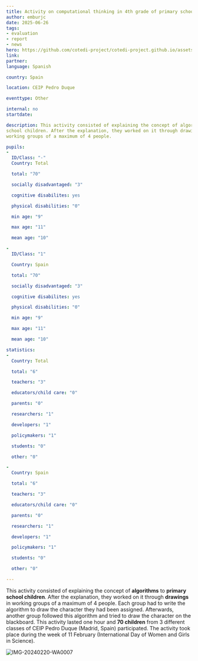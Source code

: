 ```yaml
---
title: Activity on computational thinking in 4th grade of primary school
author: emburjc
date: 2025-06-26
tags: 
- evaluation
- report
- news
hero: https://github.com/cotedi-project/cotedi-project.github.io/assets/85990345/91c4d129-dc3c-4c17-9af0-848b6550a521
link: 
partner: 
language: Spanish

country: Spain

location: CEIP Pedro Duque

eventtype: Other

internal: no
startdate: 

description: This activity consisted of explaining the concept of algorithms to primary
school children. After the explanation, they worked on it through drawings in
working groups of a maximum of 4 people.

pupils: 
- 
  ID/Class: "-"
  Country: Total

  total: "70"

  socially disadvantaged: "3"

  cognitive disabilites: yes

  physical disabilities: "0"

  min age: "9"

  max age: "11"

  mean age: "10"

- 
  ID/Class: "1"

  Country: Spain

  total: "70"

  socially disadvantaged: "3"

  cognitive disabilites: yes

  physical disabilities: "0"

  min age: "9"

  max age: "11"

  mean age: "10"

statistics: 
- 
  Country: Total

  total: "6"

  teachers: "3"

  educators/child care: "0"

  parents: "0"

  researchers: "1"

  developers: "1"

  policymakers: "1"

  students: "0"

  other: "0"

- 
  Country: Spain

  total: "6"

  teachers: "3"

  educators/child care: "0"

  parents: "0"

  researchers: "1"

  developers: "1"

  policymakers: "1"

  students: "0"

  other: "0"

---
```


This activity consisted of explaining the concept of **algorithms** to **primary school children**. After the explanation, they worked on it through **drawings** in working groups of a maximum of 4 people. Each group had to write the algorithm to draw the character they had been assigned. Afterwards, another group followed this algorithm and tried to draw the character on the blackboard.
This activity lasted one hour and **70 children** from 3 different classes of CEIP Pedro Duque (Madrid, Spain) participated. 
The activity took place during the week of 11 February (International Day of Women and Girls in Science).

![IMG-20240220-WA0007](https://github.com/cotedi-project/cotedi-project.github.io/assets/85990345/b0808cf2-990d-41de-982f-5d5e5ad7d4d5)
